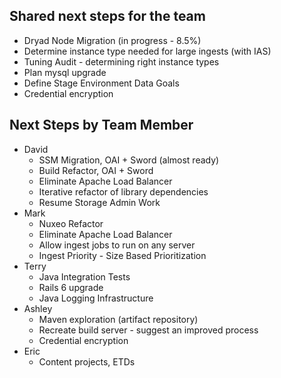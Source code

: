 ## Shared next steps for the team

- Dryad Node Migration (in progress - 8.5%)
- Determine instance type needed for large ingests (with IAS)
- Tuning Audit - determining right instance types
- Plan mysql upgrade
- Define Stage Environment Data Goals
- Credential encryption

## Next Steps by Team Member

- David
  - SSM Migration, OAI + Sword (almost ready)
  - Build Refactor, OAI + Sword
  - Eliminate Apache Load Balancer
  - Iterative refactor of library dependencies
  - Resume Storage Admin Work
- Mark
  - Nuxeo Refactor
  - Eliminate Apache Load Balancer
  - Allow ingest jobs to run on any server
  - Ingest Priority - Size Based Prioritization
- Terry
  - Java Integration Tests
  - Rails 6 upgrade
  - Java Logging Infrastructure
- Ashley 
  - Maven exploration (artifact repository)
  - Recreate build server - suggest an improved process
  - Credential encryption
- Eric
  - Content projects, ETDs
